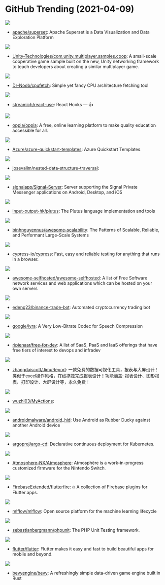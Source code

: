 # GitHub Trending (2021-04-09)

![](https://img.shields.io/badge/Python-New%20318-green?style=flat-square&logo=appveyor)
- [apache/superset](https://github.com/apache/superset): Apache Superset is a Data Visualization and Data Exploration Platform

![](https://img.shields.io/badge/C%23-New%2050-green?style=flat-square&logo=appveyor)
- [Unity-Technologies/com.unity.multiplayer.samples.coop](https://github.com/Unity-Technologies/com.unity.multiplayer.samples.coop): A small-scale cooperative game sample built on the new, Unity networking framework to teach developers about creating a similar multiplayer game.

![](https://img.shields.io/badge/C-New%20102-green?style=flat-square&logo=appveyor)
- [Dr-Noob/cpufetch](https://github.com/Dr-Noob/cpufetch): Simple yet fancy CPU architecture fetching tool

![](https://img.shields.io/badge/TypeScript-New%2072-green?style=flat-square&logo=appveyor)
- [streamich/react-use](https://github.com/streamich/react-use): React Hooks — 👍

![](https://img.shields.io/badge/Python-New%20254-green?style=flat-square&logo=appveyor)
- [oppia/oppia](https://github.com/oppia/oppia): A free, online learning platform to make quality education accessible for all.

![](https://img.shields.io/badge/PowerShell-New%20159-green?style=flat-square&logo=appveyor)
- [Azure/azure-quickstart-templates](https://github.com/Azure/azure-quickstart-templates): Azure Quickstart Templates

![](https://img.shields.io/badge/Elixir-New%2045-green?style=flat-square&logo=appveyor)
- [josevalim/nested-data-structure-traversal](https://github.com/josevalim/nested-data-structure-traversal): 

![](https://img.shields.io/badge/Java-New%20171-green?style=flat-square&logo=appveyor)
- [signalapp/Signal-Server](https://github.com/signalapp/Signal-Server): Server supporting the Signal Private Messenger applications on Android, Desktop, and iOS

![](https://img.shields.io/badge/HTML-New%2058-green?style=flat-square&logo=appveyor)
- [input-output-hk/plutus](https://github.com/input-output-hk/plutus): The Plutus language implementation and tools

![](https://img.shields.io/badge/none-New%20424-green?style=flat-square&logo=appveyor)
- [binhnguyennus/awesome-scalability](https://github.com/binhnguyennus/awesome-scalability): The Patterns of Scalable, Reliable, and Performant Large-Scale Systems

![](https://img.shields.io/badge/JavaScript-New%20196-green?style=flat-square&logo=appveyor)
- [cypress-io/cypress](https://github.com/cypress-io/cypress): Fast, easy and reliable testing for anything that runs in a browser.

![](https://img.shields.io/badge/JavaScript-New%20264-green?style=flat-square&logo=appveyor)
- [awesome-selfhosted/awesome-selfhosted](https://github.com/awesome-selfhosted/awesome-selfhosted): A list of Free Software network services and web applications which can be hosted on your own servers

![](https://img.shields.io/badge/Python-New%2094-green?style=flat-square&logo=appveyor)
- [edeng23/binance-trade-bot](https://github.com/edeng23/binance-trade-bot): Automated cryptocurrency trading bot

![](https://img.shields.io/badge/C%2B%2B-New%20353-green?style=flat-square&logo=appveyor)
- [google/lyra](https://github.com/google/lyra): A Very Low-Bitrate Codec for Speech Compression

![](https://img.shields.io/badge/HTML-New%20234-green?style=flat-square&logo=appveyor)
- [ripienaar/free-for-dev](https://github.com/ripienaar/free-for-dev): A list of SaaS, PaaS and IaaS offerings that have free tiers of interest to devops and infradev

![](https://img.shields.io/badge/Java-New%2051-green?style=flat-square&logo=appveyor)
- [zhangdaiscott/JimuReport](https://github.com/zhangdaiscott/JimuReport): 一款免费的数据可视化工具，报表与大屏设计！类似于excel操作风格，在线拖拽完成报表设计！功能涵盖: 报表设计、图形报表、打印设计、大屏设计等，永久免费！

![](https://img.shields.io/badge/JavaScript-New%2015-green?style=flat-square&logo=appveyor)
- [wuzhi03/MyActions](https://github.com/wuzhi03/MyActions): 

![](https://img.shields.io/badge/Shell-New%2072-green?style=flat-square&logo=appveyor)
- [androidmalware/android_hid](https://github.com/androidmalware/android_hid): Use Android as Rubber Ducky against another Android device

![](https://img.shields.io/badge/Go-New%2024-green?style=flat-square&logo=appveyor)
- [argoproj/argo-cd](https://github.com/argoproj/argo-cd): Declarative continuous deployment for Kubernetes.

![](https://img.shields.io/badge/C%2B%2B-New%2096-green?style=flat-square&logo=appveyor)
- [Atmosphere-NX/Atmosphere](https://github.com/Atmosphere-NX/Atmosphere): Atmosphère is a work-in-progress customized firmware for the Nintendo Switch.

![](https://img.shields.io/badge/Dart-New%2036-green?style=flat-square&logo=appveyor)
- [FirebaseExtended/flutterfire](https://github.com/FirebaseExtended/flutterfire): 🔥 A collection of Firebase plugins for Flutter apps.

![](https://img.shields.io/badge/Python-New%2038-green?style=flat-square&logo=appveyor)
- [mlflow/mlflow](https://github.com/mlflow/mlflow): Open source platform for the machine learning lifecycle

![](https://img.shields.io/badge/PHP-New%2027-green?style=flat-square&logo=appveyor)
- [sebastianbergmann/phpunit](https://github.com/sebastianbergmann/phpunit): The PHP Unit Testing framework.

![](https://img.shields.io/badge/Dart-New%2099-green?style=flat-square&logo=appveyor)
- [flutter/flutter](https://github.com/flutter/flutter): Flutter makes it easy and fast to build beautiful apps for mobile and beyond.

![](https://img.shields.io/badge/Rust-New%20217-green?style=flat-square&logo=appveyor)
- [bevyengine/bevy](https://github.com/bevyengine/bevy): A refreshingly simple data-driven game engine built in Rust

